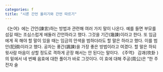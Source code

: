 ```yaml
---
categories: f
title: "시론 간언 올리기와 간언 따르기"
---
```

《논어》에는 간언(諫言)하는 방법과 관련해 여러 가지 말이 나온다. 예를 들면 부모를 섬길 때는 조심스럽게 에둘러 간언하라고 했다. 그것을 기간(幾諫)이라고 한다. 또 임금에게 꼭 해야 할 말이 있을 때는 임금의 안색을 범하더라도 할 말은 하라고 했다. 이를 범안(犯顔)이라고 했다. 공자는 풍간(諷諫)을 가장 좋은 방법이라고 여겼다. 할 말은 하되 윗사람 마음이 상할 정도로 격하게 곧장 해서는 안 된다는 말이다. 《주역》 감괘(坎卦 )의 밑에서 네 번째 음효에 대한 풀이가 바로 그것이다. 이 효에 대해 주공(周公)은 “한 주전자 술